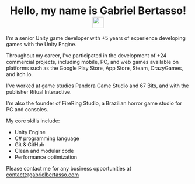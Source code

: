 <h1 align="center">Hello, my name is Gabriel Bertasso! <img src="https://raw.githubusercontent.com/kaueMarques/kaueMarques/master/hi.gif" width="30px"></h1>

I'm a senior Unity game developer with +5 years of experience developing games with the Unity Engine.

Throughout my career, I've participated in the development of +24 commercial projects, including mobile, PC, and web games available on platforms such as the Google Play Store, App Store, Steam, CrazyGames, and itch.io.

I've worked at game studios Pandora Game Studio and 67 Bits, and with the publisher Ritual Interactive.

I'm also the founder of FireRing Studio, a Brazilian horror game studio for PC and consoles.

My core skills include:
- Unity Engine
- C# programming language
- Git & GitHub
- Clean and modular code
- Performance optimization

Please contact me for any business opportunities at contact@gabrielbertasso.com
